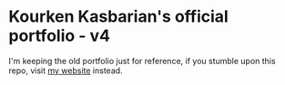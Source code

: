 # Kourken Kasbarian's official portfolio - v4

I'm keeping the old portfolio just for reference, if you stumble upon this repo, visit [my website](https://kkasbarian.com/) instead.